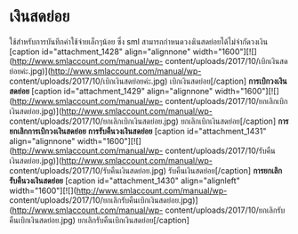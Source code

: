 # เงินสดย่อย

ใช้สำหรับการบันทึกค่าใช้จ่ายเล็กๆน้อย ซึ่ง sml
สามารถกำหนดวงงเินสดย่อยได้ไม่จำกัดวงเงิน [caption id="attachment_1428"
align="alignnone" width="1600"][![](http://www.smlaccount.com/manual/wp-
content/uploads/2017/10/เบิกเงินสดย่อยค่ะ.jpg)](http://www.smlaccount.com/manual/wp-
content/uploads/2017/10/เบิกเงินสดย่อยค่ะ.jpg) เบิกเงินสดย่อย[/caption]
**การเบิกวงเงินสดย่อย** [caption id="attachment_1429" align="alignnone"
width="1600"][![](http://www.smlaccount.com/manual/wp-
content/uploads/2017/10/ยกเลิกเบิกเงินสดย่อย.jpg)](http://www.smlaccount.com/manual/wp-
content/uploads/2017/10/ยกเลิกเบิกเงินสดย่อย.jpg)
ยกเลิกเบิกเงินสดย่อย[/caption] **การยกเลิกการเบิกวงเงินสดย่อย**
**การรับคืนวงเงินสดย่อย** [caption id="attachment_1431" align="alignnone"
width="1600"][![](http://www.smlaccount.com/manual/wp-
content/uploads/2017/10/รับคืนเงินสดย่อย.jpg)](http://www.smlaccount.com/manual/wp-
content/uploads/2017/10/รับคืนเงินสดย่อย.jpg) รับคืนเงินสดย่อย[/caption]
**การยกเลิกรับคืนวงเงินสดย่อย** [caption id="attachment_1430"
align="alignleft" width="1600"][![](http://www.smlaccount.com/manual/wp-
content/uploads/2017/10/ยกเลิกรับคืนเบิกเงินสดย่อย.jpg)](http://www.smlaccount.com/manual/wp-
content/uploads/2017/10/ยกเลิกรับคืนเบิกเงินสดย่อย.jpg)
ยกเลิกรับคืนเบิกเงินสดย่อย[/caption]  

